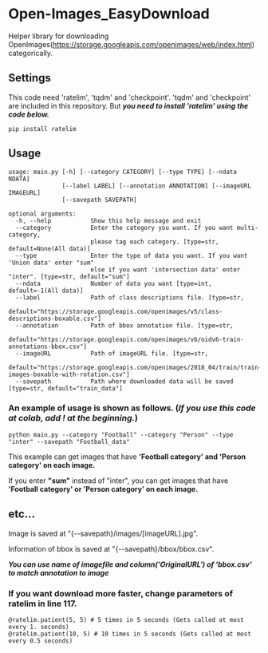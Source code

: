 # Open-Images_EasyDownload
Helper library for downloading OpenImages(https://storage.googleapis.com/openimages/web/index.html) categorically.
## Settings
This code need 'ratelim', 'tqdm' and 'checkpoint'. 'tqdm' and 'checkpoint' are included in this repository. But ***you need to install 'ratelim' using the code below.***
```
pip install ratelim
```

## Usage

```
usage: main.py [-h] [--category CATEGORY] [--type TYPE] [--ndata NDATA]
               [--label LABEL] [--annotation ANNOTATION] [--imageURL IMAGEURL]
               [--savepath SAVEPATH]
               
optional arguments:
  -h, --help           Show this help message and exit
  --category           Enter the category you want. If you want multi-category, 
                       please tag each category. [type=str, default=None(All data)]
  --type               Enter the type of data you want. If you want 'Union data' enter "sum" 
                       else if you want 'intersection data' enter "inter". [type=str, default="sum"]
  --ndata              Number of data you want [type=int, default=-1(All data)]
  --label              Path of class descriptions file. [type=str,
                       default="https://storage.googleapis.com/openimages/v5/class-descriptions-boxable.csv"]
  --annotation         Path of bbox annotation file. [type=str,
                       default="https://storage.googleapis.com/openimages/v6/oidv6-train-annotations-bbox.csv"]
  --imageURL           Path of imageURL file. [type=str,
                       default="https://storage.googleapis.com/openimages/2018_04/train/train-images-boxable-with-rotation.csv"]
  --savepath           Path where downloaded data will be saved [type=str, default="train_data"]
```
### An example of usage is shown as follows. (*If you use this code at colab, add ! at the beginning.*)
```
python main.py --category "Football" --category "Person" --type "inter" --savepath "Football_data"
```
This example can get images that have **'Football category' and 'Person category' on each image.**

If you enter **"sum"** instead of "inter", you can get images that have **'Football category' or 'Person category' on each image.**

## etc...
Image is saved at "{--savepath}/images/[imageURL].jpg".

Information of bbox is saved at "{--savepath}/bbox/bbox.csv".

***You can use name of imagefile and column('OriginalURL') of 'bbox.csv' to match annotation to image***

### If you want download more faster, change parameters of ratelim in line 117.
```
@ratelim.patient(5, 5) # 5 times in 5 seconds (Gets called at most every 1. seconds)
@ratelim.patient(10, 5) # 10 times in 5 seconds (Gets called at most every 0.5 seconds)
```
